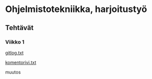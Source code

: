 # Ohjelmistotekniikka, harjoitustyö

## Tehtävät

### Viikko 1

[gitlog.txt](https://github.com/maijams/ot-harjoitustyo/blob/main/laskarit/viikko1/gitlog.txt)

[komentorivi.txt](https://github.com/maijams/ot-harjoitustyo/blob/main/laskarit/viikko1/komentorivi.txt)

muutos
